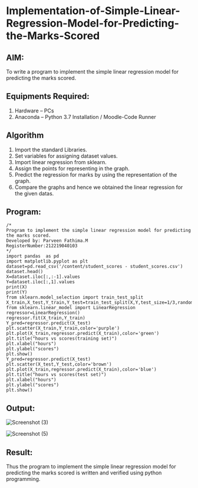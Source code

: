 # Implementation-of-Simple-Linear-Regression-Model-for-Predicting-the-Marks-Scored

## AIM:
To write a program to implement the simple linear regression model for predicting the marks scored.

## Equipments Required:
1. Hardware – PCs
2. Anaconda – Python 3.7 Installation / Moodle-Code Runner

## Algorithm
1. Import the standard Libraries.
2. Set variables for assigning dataset values.
3. Import linear regression from sklearn.
4. Assign the points for representing in the graph.
5. Predict the regression for marks by using the representation of the graph.
6. Compare the graphs and hence we obtained the linear regression for the given datas.
 

## Program:
```
/*
Program to implement the simple linear regression model for predicting the marks scored.
Developed by: Parveen Fathima.M
RegisterNumber:212219040103  
*/
import pandas  as pd
import matplotlib.pyplot as plt
dataset=pd.read_csv('/content/student_scores - student_scores.csv')
dataset.head()
X=dataset.iloc[:,:-1].values
Y=dataset.iloc[:,1].values
print(X)
print(Y)
from sklearn.model_selection import train_test_split
X_train,X_test,Y_train,Y_test=train_test_split(X,Y,test_size=1/3,random_state=0)
from sklearn.linear_model import LinearRegression
regressor=LinearRegression()
regressor.fit(X_train,Y_train)
Y_pred=regressor.predict(X_test)
plt.scatter(X_train,Y_train,color='purple')
plt.plot(X_train,regressor.predict(X_train),color='green')
plt.title("hours vs scores(training set)")
plt.xlabel("hours")
plt.ylabel("scores")
plt.show()
Y_pred=regressor.predict(X_test)
plt.scatter(X_test,Y_test,color='brown')
plt.plot(X_train,regressor.predict(X_train),color='blue')
plt.title("hours vs scores(test set)")
plt.xlabel("hours")
plt.ylabel("scores")
plt.show()
```

## Output:
![Screenshot (3)](https://user-images.githubusercontent.com/87666371/173984353-87eb7615-c6f6-4c0c-8316-84120ce48dfa.png)

![Screenshot (5)](https://user-images.githubusercontent.com/87666371/173984500-4b522b0e-eab8-4f8a-9d15-ef212b8a6d2b.png)




## Result:
Thus the program to implement the simple linear regression model for predicting the marks scored is written and verified using python programming.
